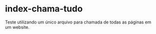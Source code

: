 # index-chama-tudo
Teste utilizando um único arquivo para chamada de todas as páginas em um website.
